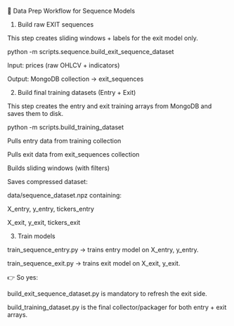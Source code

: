 📖 Data Prep Workflow for Sequence Models
1. Build raw EXIT sequences

This step creates sliding windows + labels for the exit model only.

python -m scripts.sequence.build_exit_sequence_dataset


Input: prices (raw OHLCV + indicators)

Output: MongoDB collection → exit_sequences

2. Build final training datasets (Entry + Exit)

This step creates the entry and exit training arrays from MongoDB and saves them to disk.

python -m scripts.build_training_dataset


Pulls entry data from training collection

Pulls exit data from exit_sequences collection

Builds sliding windows (with filters)

Saves compressed dataset:

data/sequence_dataset.npz
containing:

X_entry, y_entry, tickers_entry

X_exit, y_exit, tickers_exit

3. Train models

train_sequence_entry.py → trains entry model on X_entry, y_entry.

train_sequence_exit.py → trains exit model on X_exit, y_exit.

👉 So yes:

build_exit_sequence_dataset.py is mandatory to refresh the exit side.

build_training_dataset.py is the final collector/packager for both entry + exit arrays.

